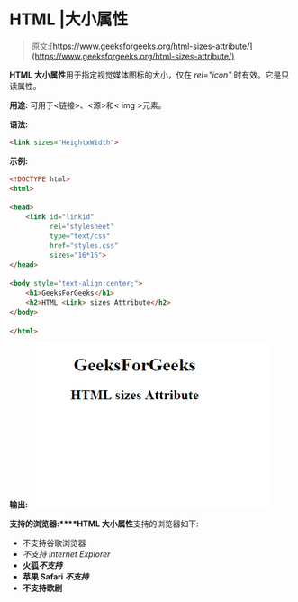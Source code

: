 # HTML |大小属性

> 原文:[https://www.geeksforgeeks.org/html-sizes-attribute/](https://www.geeksforgeeks.org/html-sizes-attribute/)

**HTML 大小属性**用于指定视觉媒体图标的大小，仅在 *rel="icon"* 时有效。它是只读属性。

**用途:**
可用于<链接>、<源>和< img >元素。

**语法:**

```html
<link sizes="HeightxWidth"> 
```

**示例:**

```html
<!DOCTYPE html>
<html>

<head>
    <link id="linkid"
          rel="stylesheet" 
          type="text/css" 
          href="styles.css" 
          sizes="16*16">
</head>

<body style="text-align:center;">
    <h1>GeeksForGeeks</h1>
    <h2>HTML <Link> sizes Attribute</h2>
</body>

</html>
```

**输出:**
![](img/b1dbb82102a6e007047adb06443f9dc5.png)

**支持的浏览器:****HTML 大小属性**支持的浏览器如下:

*   不支持谷歌浏览器
*   *不支持 internet Explorer*
*   **火狐*不支持***
*   **苹果 Safari *不支持***
*   **不支持歌剧**